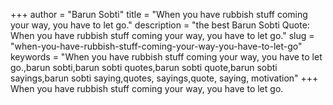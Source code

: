 +++
author = "Barun Sobti"
title = "When you have rubbish stuff coming your way, you have to let go."
description = "the best Barun Sobti Quote: When you have rubbish stuff coming your way, you have to let go."
slug = "when-you-have-rubbish-stuff-coming-your-way-you-have-to-let-go"
keywords = "When you have rubbish stuff coming your way, you have to let go.,barun sobti,barun sobti quotes,barun sobti quote,barun sobti sayings,barun sobti saying,quotes, sayings,quote, saying, motivation"
+++
When you have rubbish stuff coming your way, you have to let go.
